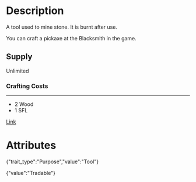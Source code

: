 # Description

A tool used to mine stone. It is burnt after use.

You can craft a pickaxe at the Blacksmith in the game.

## Supply

Unlimited

### Crafting Costs

---

- 2 Wood
- 1 SFL

[Link](https://docs.sunflower-land.com/player-guides/resource-gathering#tools)

# Attributes

{"trait_type":"Purpose","value":"Tool"}

{"value":"Tradable"}
